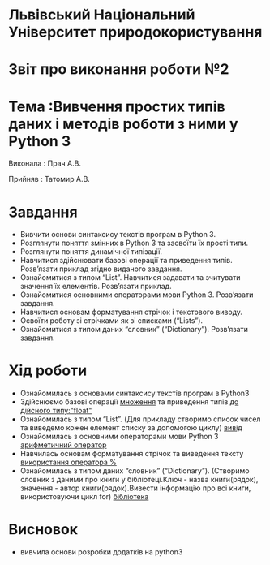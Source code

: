 # Львівський Національний Університет природокористування
# Звіт про виконання роботи №2 
# Тема :Вивчення простих типів даних і методів роботи з ними у Python 3
Виконала : 
Прач А.В.

Прийняв :
Татомир А.В.

# Завдання

- Вивчити основи синтаксису текстів програм в Python 3.
- Розглянути поняття змінних в Python 3 та засвоїти їх прості типи.
- Розглянути поняття динамічної типізації.
- Навчитися здійснювати базові операції та приведення типів. Розв’язати
приклад згідно виданого завдання.
- Ознайомитися з типом “List”. Навчитися задавати та зчитувати значення
їх елементів. Розв’язати приклад.
- Ознайомитися основними операторами мови Python 3. Розв’язати
завдання.
- Навчитися основам форматування стрічок і текстового виводу.
- Освоїти роботу зі стрічками як зі списками (“Lists”).
- Ознайомитися з типом даних “словник” (“Dictionary”). Розв’язати
завдання.

# Хід роботи 

- Ознайомилась з основами синтаксису текстів програм в Python3
- Здійснюємо базові операції [множення](./oop2.py) та приведення типів [до дійсного типу:"float"](./oop2_1.py)
- Ознайомилась з типом  “List”. (Для прикладу створимо список чисел та виведемо кожен елемент списку за допомогою циклу) [вивід](./oop2_2.py)
- Ознайомилась з  основними операторами мови Python 3 [арифметичний оператор](./oop2_3.py)
- Навчилась основам форматування стрічок та виведення тексту [використання оператора %](./oop2_4.py)
- Ознайомилась з типом даних “словник” (“Dictionary”). (Створимо словник з даними про книги у бібліотеці.Ключ - назва книги(рядок), значення - автор книги(рядок).Вивести інформацію про всі книги, використовуючи цикл for) [бібліотека](./oop2_5.py)


# Висновок
- вивчила основи розробки додатків на python3